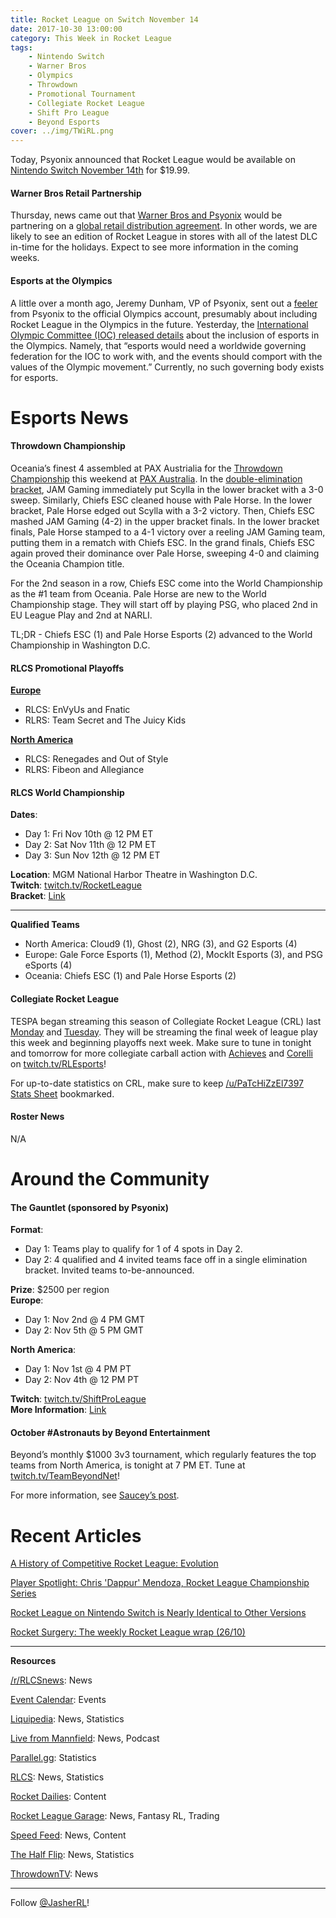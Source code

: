 ```yaml
---
title: Rocket League on Switch November 14
date: 2017-10-30 13:00:00
category: This Week in Rocket League
tags:
    - Nintendo Switch
    - Warner Bros
    - Olympics
    - Throwdown
    - Promotional Tournament
    - Collegiate Rocket League
    - Shift Pro League
    - Beyond Esports
cover: ../img/TWiRL.png
---
```


Today, Psyonix announced that Rocket League would be available on [Nintendo Switch November 14th](https://twitter.com/RocketLeague/status/925044836033445888) for \$19.99.

#### Warner Bros Retail Partnership

Thursday, news came out that [Warner Bros and Psyonix](http://www.ign.com/articles/2017/10/25/warner-bros-to-publish-rocket-league-physical-edition) would be partnering on a [global retail distribution agreement](https://www.gamasutra.com/view/pressreleases/308290/Warner_Bros_Interactive_Entertainment_and_Psyonix_Enter_Worldwide_Retail_Distribution_Agreement_forRocket_League_.php). In other words, we are likely to see an edition of Rocket League in stores with all of the latest DLC in-time for the holidays. Expect to see more information in the coming weeks.

#### Esports at the Olympics

A little over a month ago, Jeremy Dunham, VP of Psyonix, sent out a [feeler](https://twitter.com/DunhamSmash/status/908042087672668160) from Psyonix to the official Olympics account, presumably about including Rocket League in the Olympics in the future. Yesterday, the [International Olympic Committee (IOC) released details](https://www.polygon.com/platform/amp/2017/10/29/16566528/olympics-ioc-statement-esports) about the inclusion of esports in the Olympics. Namely, that “esports would need a worldwide governing federation for the IOC to work with, and the events should comport with the values of the Olympic movement.” Currently, no such governing body exists for esports.

# Esports News

#### Throwdown Championship

Oceania’s finest 4 assembled at PAX Austrialia for the [Throwdown Championship](https://nm.reddit.com/r/RocketLeague/comments/79ddiq/rlcs_s4_throwdown_oce_finals_megathread/) this weekend at [PAX Australia](http://aus.paxsite.com/). In the [double-elimination bracket](http://wiki.teamliquid.net/rocketleague/Rocket_League_Championship_Series/Season_4/Oceania), JAM Gaming immediately put Scylla in the lower bracket with a 3-0 sweep. Similarly, Chiefs ESC cleaned house with Pale Horse. In the lower bracket, Pale Horse edged out Scylla with a 3-2 victory. Then, Chiefs ESC mashed JAM Gaming (4-2) in the upper bracket finals. In the lower bracket finals, Pale Horse stamped to a 4-1 victory over a reeling JAM Gaming team, putting them in a rematch with Chiefs ESC. In the grand finals, Chiefs ESC again proved their dominance over Pale Horse, sweeping 4-0 and claiming the Oceania Champion title.

For the 2nd season in a row, Chiefs ESC come into the World Championship as the #1 team from Oceania. Pale Horse are new to the World Championship stage. They will start off by playing PSG, who placed 2nd in EU League Play and 2nd at NARLI.

TL;DR - Chiefs ESC (1) and Pale Horse Esports (2) advanced to the World Championship in Washington D.C.

#### RLCS Promotional Playoffs

[**Europe**](https://www.reddit.com/r/RocketLeague/comments/79f3l0/rlcs_s4_eu_promotion_tournament/)

-   RLCS: EnVyUs and Fnatic
-   RLRS: Team Secret and The Juicy Kids

[**North America**](https://www.reddit.com/r/RocketLeague/comments/7990k9/rlcs_s4_na_promotion_tournament/)

-   RLCS: Renegades and Out of Style
-   RLRS: Fibeon and Allegiance

#### RLCS World Championship

**Dates**:

-   Day 1: Fri Nov 10th @ 12 PM ET
-   Day 2: Sat Nov 11th @ 12 PM ET
-   Day 3: Sun Nov 12th @ 12 PM ET

**Location**: MGM National Harbor Theatre in Washington D.C.  
**Twitch**: [twitch.tv/RocketLeague](https://twitch.tv/RocketLeague)  
**Bracket**: [Link](https://smash.gg/tournament/rlcs-season-4/events/rlcs-s4-world-championship/brackets)

---

**Qualified Teams**

-   North America: Cloud9 (1), Ghost (2), NRG (3), and G2 Esports (4)
-   Europe: Gale Force Esports (1), Method (2), MockIt Esports (3), and PSG eSports (4)
-   Oceania: Chiefs ESC (1) and Pale Horse Esports (2)

#### Collegiate Rocket League

TESPA began streaming this season of Collegiate Rocket League (CRL) last [Monday](https://www.reddit.com/r/RocketLeague/comments/78b5tk/collegiate_rocket_league_50000_in_scholarships/) and [Tuesday](https://www.reddit.com/r/RocketLeague/comments/78j7sy/collegiate_rocket_league_50000_in_scholarships/). They will be streaming the final week of league play this week and beginning playoffs next week. Make sure to tune in tonight and tomorrow for more collegiate carball action with [Achieves](https://twitter.com/AchievesRL) and [Corelli](https://twitter.com/CorelliTV) on [twitch.tv/RLEsports](https://twitch.tv/RLEsports)!

For up-to-date statistics on CRL, make sure to keep [/u/PaTcHiZzEl7397 Stats Sheet](https://docs.google.com/spreadsheets/d/1w0zWPOQf_-GIUvAcmYjDXM39SAJ1H1r_0c9hejSMsro/edit#gid=1431235959) bookmarked.

#### Roster News

N/A

# Around the Community

#### The Gauntlet (sponsored by Psyonix)

**Format**:

-   Day 1: Teams play to qualify for 1 of 4 spots in Day 2.
-   Day 2: 4 qualified and 4 invited teams face off in a single elimination bracket. Invited teams to-be-announced.

**Prize**: \$2500 per region  
**Europe**:

-   Day 1: Nov 2nd @ 4 PM GMT
-   Day 2: Nov 5th @ 5 PM GMT

**North America**:

-   Day 1: Nov 1st @ 4 PM PT
-   Day 2: Nov 4th @ 12 PM PT

**Twitch**: [twitch.tv/ShiftProLeague](https://twitch.tv/ShiftProLeague)  
**More Information**: [Link](https://nm.reddit.com/r/RocketLeague/comments/795hy8/shift_pro_league_presents_the_gauntlet_sponsored/)

#### October #Astronauts by Beyond Entertainment

Beyond’s monthly \$1000 3v3 tournament, which regularly features the top teams from North America, is tonight at 7 PM ET. Tune at [twitch.tv/TeamBeyondNet](https://twitch.tv/teambeyondnet)!

For more information, see [Saucey’s post](https://www.reddit.com/r/RocketLeague/comments/78xlan/sign_up_for_the_1000_astronauts_3v3_october/).

# Recent Articles

[A History of Competitive Rocket League: Evolution](https://rocket-league.com/news/comp-rl-a-history-3)

[Player Spotlight: Chris 'Dappur' Mendoza, Rocket League Championship Series](https://www.youtube.com/watch?v=lrdeCZ9TWJk)

[Rocket League on Nintendo Switch is Nearly Identical to Other Versions](https://www.dualshockers.com/rocket-league-nintendo-switch-impressions-review/)

[Rocket Surgery: The weekly Rocket League wrap (26/10)](https://stevivor.com/news/esports/rocket-surgery-the-weekly-rocket-league-wrap-2610/)

---

**Resources**

[/r/RLCSnews](https://www.reddit.com/r/RLCSnews/): News

[Event Calendar](https://rocket-league.com/calendar): Events

[Liquipedia](http://wiki.teamliquid.net/rocketleague/Rocket_League_Championship_Series/Season_4): News, Statistics

[Live from Mannfield](http://www.lfmannfield.com/): News, Podcast

[Parallel.gg](http://parallel.gg/): Statistics

[RLCS](https://rlcs.gg/): News, Statistics

[Rocket Dailies](https://twitter.com/Rocket_Dailies): Content

[Rocket League Garage](http://rocket-league.com/): News, Fantasy RL, Trading

[Speed Feed](https://www.youtube.com/user/TehLief/featured): News, Content

[The Half Flip](http://thehalfflip.com/): News, Statistics

[ThrowdownTV](https://www.throwdowntv.gg/): News

---

Follow [@JasherRL](https://twitter.com/JasherRL)!
